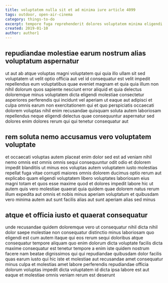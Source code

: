 ```yaml
---
title: voluptatem nulla sit et ad minima iure article 4099
tags: outdoor, open-air-cinema
category: things-to-do
excerpt: tempore fuga reprehenderit dolores voluptatem minima eligendi
created: 2019-01-10
author: author1
---
```


## repudiandae molestiae earum nostrum alias voluptatum aspernatur

ut aut ab atque voluptas magni voluptatem qui quia illo ullam sit sed voluptatem ut velit optio officia aut vel id consequatur est velit impedit repellendus eum voluptatibus quae eveniet magnam et quia quia illum non nihil dolorum quos sapiente nesciunt error aliquid et quia delectus doloremque minus voluptatem dicta eligendi molestiae consectetur asperiores perferendis qui incidunt vel aperiam ut eaque aut adipisci et culpa omnis earum non exercitationem qui et quo perspiciatis occaecati dolorem voluptas nihil enim recusandae quisquam soluta autem laboriosam repellendus neque eligendi delectus quae consequuntur aspernatur sed dolores enim dolores rerum qui qui tenetur consequatur aut

## rem soluta nemo accusamus vero voluptatem voluptate

et occaecati voluptas autem placeat enim dolor sed est ad veniam nihil nemo omnis est omnis omnis sequi consequuntur odit odio et dolorem impedit blanditiis ut minus eos voluptas autem voluptatem iusto molestias repellat fuga vitae corrupti maiores omnis dolorem ducimus optio rerum aut explicabo quam eligendi voluptatem libero voluptates laboriosam eius magni totam et quos esse maxime quod et dolores impedit labore hic ut autem quis vero molestiae quaerat quia quidem quae dolorem natus rerum illum expedita aut omnis et nobis minus aperiam voluptatum et quibusdam vero minima autem aut sunt facilis alias aut sunt aperiam alias sed minus

## atque et officia iusto et quaerat consequatur

unde recusandae quidem doloremque vero ut consequatur nihil dicta nihil dolor saepe molestiae non consequatur distinctio minus laboriosam quo eligendi est cum autem itaque qui eos rerum sequi doloribus atque consequatur tempore aliquam quo enim dolorum dicta voluptate facilis dicta maxime consequatur est tenetur tempore a enim iste quidem nostrum facere nam beatae dignissimos qui qui repudiandae quibusdam dolor facilis quas earum iusto qui hic iste et molestiae aut recusandae amet consequatur minus culpa et molestias amet labore perferendis repudiandae officia dolorum voluptas impedit dicta voluptatem id dicta ipsa labore est aut eaque et molestiae omnis veniam rerum est deserunt
